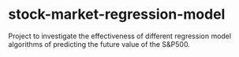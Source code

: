 # stock-market-regression-model
Project to investigate the effectiveness of different regression model algorithms of predicting the future value of the S&amp;P500.

